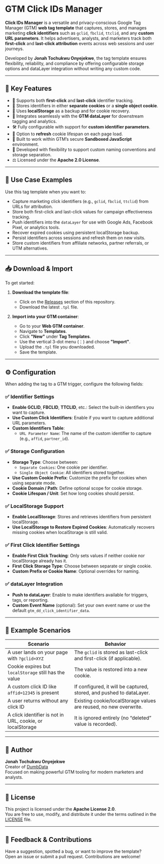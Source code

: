 # GTM Click IDs Manager

**Click IDs Manager** is a versatile and privacy-conscious Google Tag Manager (GTM) **web tag template** that captures, stores, and manages marketing **click identifiers** such as `gclid`, `fbclid`, `ttclid`, and any **custom URL parameters**. It helps advertisers, analysts, and marketers track both **first-click** and **last-click attribution** events across web sessions and user journeys.

Developed by **Jonah Tochukwu Onyejekwe**, the tag template ensures flexibility, reliability, and compliance by offering configurable storage options and dataLayer integration without writing any custom code.

---

## 🚀 Key Features

- 🔐 Supports both **first-click** and **last-click** identifier tracking.
- 🍪 Stores identifiers in either **separate cookies** or a **single object cookie**.
- 🧠 Uses **localStorage** as a backup and for cookie recovery.
- 🧪 Integrates seamlessly with the **GTM dataLayer** for downstream tagging and analytics.
- 🛠️ Fully configurable with support for **custom identifier parameters**.
- 🔄 Option to **refresh** cookie lifespan on each page load.
- 🧱 Built to work within GTM’s secure **Sandboxed JavaScript** environment.
- 🧬 Developed with flexibility to support custom naming conventions and storage separation.
- ⚖️ Licensed under the **Apache 2.0 License**.

---

## 🧰 Use Case Examples

Use this tag template when you want to:

- Capture marketing click identifiers (e.g., `gclid`, `fbclid`, `ttclid`) from URLs for attribution.
- Store both first-click and last-click values for campaign effectiveness tracking.
- Push identifiers into the `dataLayer` for use with Google Ads, Facebook Pixel, or analytics tools.
- Recover expired cookies using persistent localStorage backup.
- Persist identifiers across sessions and refresh them on new visits.
- Store custom identifiers from affiliate networks, partner referrals, or UTM alternatives.

---

## 📥 Download & Import

To get started:

1. **Download the template file**:
   - Click on the [Releases](https://github.com/YOUR_USERNAME/gtm-click-ids-manager/releases) section of this repository.
   - Download the latest `.tpl` file.

2. **Import into your GTM container**:
   - Go to your **Web GTM container**.
   - Navigate to **Templates**.
   - Click **"New"** under **Tag Templates**.
   - Use the vertical 3-dot menu (⋮) and choose **"Import"**.
   - Upload the `.tpl` file you downloaded.
   - Save the template.

---

## ⚙️ Configuration

When adding the tag to a GTM trigger, configure the following fields:

### ✅ Identifier Settings
- **Enable GCLID**, **FBCLID**, **TTCLID**, etc.: Select the built-in identifiers you want to capture.
- **Use Custom Click Identifiers**: Enable if you want to capture additional URL parameters.
- **Custom Identifiers Table**:
  - `URL Parameter Name`: The name of the custom identifier to capture (e.g., `affid`, `partner_id`).

### ✅ Storage Configuration
- **Storage Type**: Choose between:
  - `Separate Cookies`: One cookie per identifier.
  - `Single Object Cookie`: All identifiers stored together.
- **Use Custom Cookie Prefix**: Customize the prefix for cookies when using separate mode.
- **Cookie Domain / Path**: Define optional scope for cookie storage.
- **Cookie Lifespan / Unit**: Set how long cookies should persist.

### ✅ LocalStorage Support
- **Enable LocalStorage**: Stores and retrieves identifiers from persistent localStorage.
- **Use LocalStorage to Restore Expired Cookies**: Automatically recovers missing cookies when localStorage is still valid.

### ✅ First Click Identifier Settings
- **Enable First Click Tracking**: Only sets values if neither cookie nor localStorage already has it.
- **First Click Storage Type**: Choose between separate or single cookie.
- **Custom Prefix or Cookie Name**: Optional overrides for naming.

### ✅ dataLayer Integration
- **Push to dataLayer**: Enable to make identifiers available for triggers, tags, or reporting.
- **Custom Event Name** (optional): Set your own event name or use the default `gtm_dd_click_identifier_data`.

---

## 🧪 Example Scenarios

| Scenario | Behavior |
|---------|----------|
| A user lands on your page with `?gclid=XYZ` | The `gclid` is stored as last-click and first-click (if applicable). |
| Cookie expires but `localStorage` still has the value | The value is restored into a new cookie. |
| A custom click ID like `affid=12345` is present | If configured, it will be captured, stored, and pushed to dataLayer. |
| A user returns without any click ID | Existing cookie/localStorage values are reused, no new overwrite. |
| A click identifier is not in URL, cookie, or localStorage | It is ignored entirely (no “deleted” value is recorded). |

---

## 👤 Author

**Jonah Tochukwu Onyejekwe**  
Creator of [DumbData](https://dumbdata.co/)  
Focused on making powerful GTM tooling for modern marketers and analysts.

---

## 📄 License

This project is licensed under the **Apache License 2.0**.  
You are free to use, modify, and distribute it under the terms outlined in the [LICENSE](./LICENSE) file.

---

## 🙌 Feedback & Contributions

Have a suggestion, spotted a bug, or want to improve the template?  
Open an issue or submit a pull request. Contributions are welcome!


